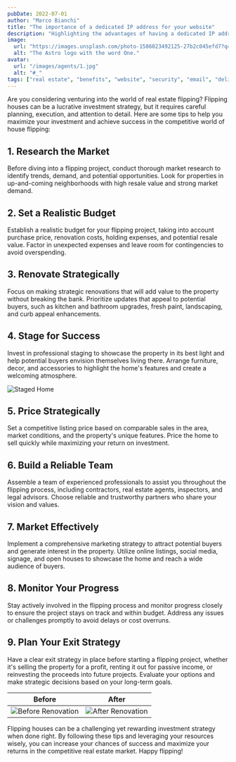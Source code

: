 ```yaml
---
pubDate: 2022-07-01
author: "Marco Bianchi"
title: "The importance of a dedicated IP address for your website"
description: "Highlighting the advantages of having a dedicated IP address for your website, including enhanced security and improved email deliverability"
image:
  url: "https://images.unsplash.com/photo-1586023492125-27b2c045efd7?q=80&w=2758&auto=format&fit=crop&ixlib=rb-4.0.3&ixid=M3wxMjA3fDB8MHxwaG90by1wYWdlfHx8fGVufDB8fHx8fA%3D%3D"
  alt: "The Astro logo with the word One."
avatar:
  url: "/images/agents/1.jpg"
  alt: "#_"
tags: ["real estate", "benefits", "website", "security", "email", "deliverability"]
---
```

Are you considering venturing into the world of real estate flipping? Flipping houses can be a lucrative investment strategy, but it requires careful planning, execution, and attention to detail. Here are some tips to help you maximize your investment and achieve success in the competitive world of house flipping:

## 1. Research the Market

Before diving into a flipping project, conduct thorough market research to identify trends, demand, and potential opportunities. Look for properties in up-and-coming neighborhoods with high resale value and strong market demand.

## 2. Set a Realistic Budget

Establish a realistic budget for your flipping project, taking into account purchase price, renovation costs, holding expenses, and potential resale value. Factor in unexpected expenses and leave room for contingencies to avoid overspending.

## 3. Renovate Strategically

Focus on making strategic renovations that will add value to the property without breaking the bank. Prioritize updates that appeal to potential buyers, such as kitchen and bathroom upgrades, fresh paint, landscaping, and curb appeal enhancements.

## 4. Stage for Success

Invest in professional staging to showcase the property in its best light and help potential buyers envision themselves living there. Arrange furniture, decor, and accessories to highlight the home's features and create a welcoming atmosphere.

![Staged Home](https://images.unsplash.com/photo-1505843513577-22bb7d21e455?q=80&w=2664&auto=format&fit=crop&ixlib=rb-4.0.3&ixid=M3wxMjA3fDB8MHxwaG90by1wYWdlfHx8fGVufDB8fHx8fA%3D%3D)

## 5. Price Strategically

Set a competitive listing price based on comparable sales in the area, market conditions, and the property's unique features. Price the home to sell quickly while maximizing your return on investment.

## 6. Build a Reliable Team

Assemble a team of experienced professionals to assist you throughout the flipping process, including contractors, real estate agents, inspectors, and legal advisors. Choose reliable and trustworthy partners who share your vision and values.

## 7. Market Effectively

Implement a comprehensive marketing strategy to attract potential buyers and generate interest in the property. Utilize online listings, social media, signage, and open houses to showcase the home and reach a wide audience of buyers.

## 8. Monitor Your Progress

Stay actively involved in the flipping process and monitor progress closely to ensure the project stays on track and within budget. Address any issues or challenges promptly to avoid delays or cost overruns.

## 9. Plan Your Exit Strategy

Have a clear exit strategy in place before starting a flipping project, whether it's selling the property for a profit, renting it out for passive income, or reinvesting the proceeds into future projects. Evaluate your options and make strategic decisions based on your long-term goals.

| Before | After |
|--------|-------|
| ![Before Renovation](https://hips.hearstapps.com/clv.h-cdn.co/assets/16/51/1482268310-clx0910087a.jpg?crop=1xw:0.75xh;center,top&resize=980:*) | ![After Renovation](https://hips.hearstapps.com/clv.h-cdn.co/assets/16/51/1600x899/gallery-1482267727-clx0910086a.jpg?resize=980:*) |

Flipping houses can be a challenging yet rewarding investment strategy when done right. By following these tips and leveraging your resources wisely, you can increase your chances of success and maximize your returns in the competitive real estate market. Happy flipping!




